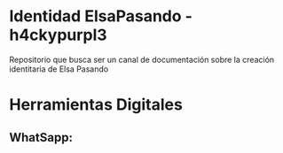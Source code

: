 # Identidad ElsaPasando - h4ckypurpl3
Repositorio que busca ser un canal de documentación sobre la creación identitaria de Elsa Pasando

# Herramientas Digitales
## WhatSapp: 
